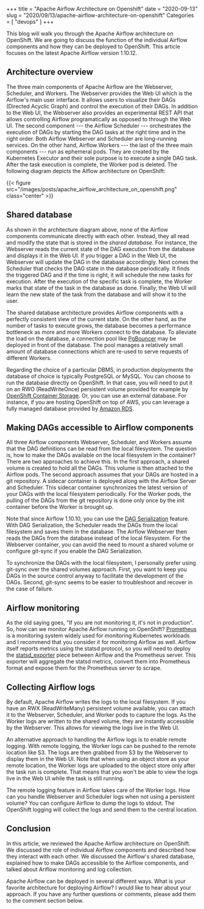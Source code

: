 +++
title = "Apache Airflow Architecture on Openshift"
date = "2020-09-13"
slug = "2020/09/13/apache-airflow-architecture-on-openshift"
Categories = [ "devops" ]
+++

This blog will walk you through the Apache Airflow architecture on OpenShift. We are going to discuss the function of the individual Airflow components and how they can be deployed to OpenShift. This article focuses on the latest Apache Airflow version 1.10.12.

<!--more-->

## Architecture overview

The three main components of Apache Airflow are the Webserver, Scheduler, and Workers. The Webserver provides the Web UI which is the Airflow's main user interface. It allows users to visualize their DAGs (Directed Acyclic Graph) and control the execution of their DAGs. In addition to the Web UI, the Webserver also provides an experimental REST API that allows controlling Airflow programatically as opposed to through the Web UI. The second component --- the Airflow Scheduler --- orchestrates the execution of DAGs by starting the DAG tasks at the right time and in the right order. Both Airflow Webserver and Scheduler are long-running services. On the other hand, Airflow Workers --- the last of the three main components --- run as ephemeral pods. They are created by the Kubernetes Executor and their sole purpose is to execute a single DAG task. After the task execution is complete, the Worker pod is deleted. The following diagram depicts the Aiflow architecture on OpenShift:

{{< figure src="/images/posts/apache_airflow_architecture_on_openshift.png" class="center" >}}

## Shared database

As shown in the architecture diagram above, none of the Airflow components communicate directly with each other. Instead, they all read and modify the state that is stored in the *shared database*. For instance,  the Webserver reads the current state of the DAG execution from the database and displays it in the Web UI. If you trigger a DAG in the Web UI, the Webserver will update the DAG in the database accordingly. Next comes the Scheduler that checks the DAG state in the database periodically. It finds the triggered DAG and if the time is right, it will schedule the new tasks for execution. After the execution of the specific task is complete, the Worker marks that state of the task in the database as done. Finally, the Web UI will learn the new state of the task from the database and will show it to the user.

The shared database architecture provides Airflow components with a perfectly consistent view of the current state. On the other hand, as the number of tasks to execute grows, the database becomes a performance bottleneck as more and more Workers connect to the database. To alleviate the load on the database, a connection pool like [PgBouncer](https://www.pgbouncer.org/) may be deployed in front of the database. The pool manages a relatively small amount of database connections which are re-used to serve requests of different Workers.

Regarding the choice of a particular DBMS, in production deployments the database of choice is typically PostgreSQL or MySQL. You can choose to run the database directly on OpenShift. In that case, you will need to put it on an RWO (ReadWriteOnce) persistent volume provided for example by [OpenShift Container Storage](https://www.redhat.com/en/technologies/cloud-computing/openshift-container-storage). Or, you can use an external database. For instance, if you are hosting OpenShift on top of AWS, you can leverage a fully managed database provided by [Amazon RDS](https://aws.amazon.com/rds/).

## Making DAGs accessible to Airflow components

All three Airflow components Webserver, Scheduler, and Workers assume that the DAG definitions can be read from the local filesystem.  The question is, how to make the DAGs available on the local filesystem in the container? There are two approaches to achieve this. In the first approach, a shared volume is created to hold all the DAGs. This volume is then attached to the Airflow pods. The second approach assumes that your DAGs are hosted in a git repository. A sidecar container is deployed along with the Airflow Server and Scheduler. This sidecar container synchronizes the latest version of your DAGs with the local filesystem periodically. For the Worker pods, the pulling of the DAGs from the git repository is done only once by the init container before the Worker is brought up.

Note that since Airflow 1.10.10, you can use the [DAG Serialization](https://airflow.apache.org/docs/1.10.10/dag-serialization.html) feature. With DAG Serialization, the Scheduler reads the DAGs from the local filesystem and saves them in the database. The Airflow Webserver then reads the DAGs from the database instead of the local filesystem. For the Webserver container, you can avoid the need to mount a shared volume or configure git-sync if you enable the DAG Serialization.

To synchronize the DAGs with the local filesystem, I personally prefer using git-sync over the shared volumes approach. First, you want to keep you DAGs in the source control anyway to facilitate the development of the DAGs. Second, git-sync seems to be easier to troubleshoot and recover in the case of failure.

## Airflow monitoring

As the old saying goes, "If you are not monitoring it, it's not in production". So, how can we monitor Apache Airflow running on OpenShift? [Prometheus](https://prometheus.io/) is a monitoring system widely used for monitoring Kubernetes workloads and I recommend that you consider it for monitoring Airflow as well. Airflow itself reports metrics using the statsd protocol, so you will need to deploy the [statsd_exporter](https://github.com/prometheus/statsd_exporter) piece between Airflow and the Prometheus server. This exporter will aggregate the statsd metrics, convert them into Prometheus format and expose them for the Prometheus server to scrape.

## Collecting Airflow logs

By default, Apache Airflow writes the logs to the local filesystem. If you have an RWX (ReadWriteMany) persistent volume available, you can attach it to the Webserver, Scheduler, and Worker pods to capture the logs. As the Worker logs are written to the shared volume, they are instantly accessible by the Webserver. This allows for viewing the logs live in the Web UI.

An alternative approach to handling the Airflow logs is to enable remote logging.  With remote logging, the Worker logs can be pushed to the remote location like S3. The logs are then grabbed from S3 by the Webserver to display them in the Web UI. Note that when using an object store as your remote location, the Worker logs are uploaded to the object store only after the task run is complete. That means that you won't be able to view the logs live in the Web UI while the task is still running.

The remote logging feature in Airflow takes care of the Worker logs. How can you handle Webserver and Scheduler logs when not using a persistent volume? You can configure Airflow to dump the logs to stdout. The OpenShift logging will collect the logs and send them to the central location.

## Conclusion

In this article, we reviewed the Apache Airflow architecture on OpenShift. We discussed the role of individual Airflow components and described how they interact with each other. We discussed the Airflow's shared database, explained how to make DAGs accessible to the Airflow components, and talked about Ariflow monitoring and log collection.

Apache Airflow can be deployed in several different ways. What is your favorite architecture for deploying Airflow? I would like to hear about your approach. If you have any further questions or comments, please add them to the comment section below.
